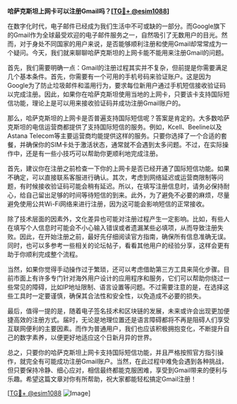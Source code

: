 **哈萨克斯坦上网卡可以注册Gmail吗？[[TG💪+ @esim1088](https://t.me/s/esim1088)]**

在数字化时代，电子邮件已经成为我们生活中不可或缺的一部分。而Google旗下的Gmail作为全球最受欢迎的电子邮件服务之一，自然吸引了无数用户的目光。然而，对于身处不同国家的用户来说，是否能够顺利注册和使用Gmail却常常成为一个疑问。今天，我们就来聊聊哈萨克斯坦的上网卡能不能用来注册Gmail的问题。

首先，我们需要明确一点：Gmail的注册过程其实并不复杂，但前提是你需要满足几个基本条件。首先，你需要有一个可用的手机号码来验证账户。这是因为Google为了防止垃圾邮件和滥用行为，要求每位新用户通过手机短信接收验证码以完成注册。因此，如果你在哈萨克斯坦使用当地的上网卡，只要该卡支持国际短信功能，理论上是可以用来接收验证码并成功注册Gmail账户的。

那么，哈萨克斯坦的上网卡是否普遍支持国际短信呢？答案是肯定的。大多数哈萨克斯坦的电信运营商都提供了支持国际短信的服务。例如，Kcell、Beeline以及Astana Telecom等主要运营商均能提供这样的服务。只要你选择了一个合适的套餐，并确保你的SIM卡处于激活状态，通常就不会遇到太多问题。不过，在实际操作中，还是有一些小技巧可以帮助你更顺利地完成注册。

首先，建议你在注册之前检查一下你的上网卡是否已经开通了国际短信功能。如果不确定，可以直接联系客服进行确认。其次，考虑到网络延迟或运营商限制等问题，有时候接收验证码可能会稍有延迟。所以，在填写注册信息时，请务必保持耐心，给自己留出足够的时间等待短信的到来。此外，为了避免不必要的麻烦，尽量避免使用公共Wi-Fi网络来进行注册，因为这可能会影响短信的正常接收。

除了技术层面的因素外，文化差异也可能对注册过程产生一定影响。比如，有些人在填写个人信息时可能会不小心输入错误或者遗漏某些必填项，从而导致注册失败。因此，在开始注册之前，最好先仔细阅读官方指南，确保所有信息准确无误。同时，也可以多参考一些相关的论坛帖子，看看其他用户的经验分享，这样会更有助于你顺利完成整个流程。

当然，如果你觉得手动操作过于繁琐，还可以考虑借助第三方工具来简化步骤。目前市面上有许多专门针对海外用户设计的应用程序和服务，它们可以帮助你绕过一些常见的障碍，比如IP地址限制、语言设置等问题。不过需要注意的是，在选择这些工具时一定要谨慎，确保其合法性和安全性，以免造成不必要的损失。

最后，值得一提的是，随着电子签名技术和区块链的发展，未来或许会出现更加便捷高效的注册方式。届时，无论是地理位置还是语言障碍都将不再是阻碍人们享受互联网便利的主要因素。而作为普通用户，我们也应该积极拥抱变化，不断提升自己的数字素养，以便更好地适应这个日新月异的世界。

总之，只要你的哈萨克斯坦上网卡支持国际短信功能，并且严格按照官方指引操作，就完全有可能成功注册Gmail账户。当然，在此过程中难免会遇到各种挑战，但只要保持冷静、细心应对，相信最终都能克服困难，享受到Gmail带来的便利与乐趣。希望这篇文章对你有所帮助，祝大家都能轻松搞定Gmail注册！

[[TG💪+ @esim1088](https://t.me/s/esim1088) ![Image](https://i.postimg.cc/4NQfJmqS/Snipaste-2025-05-13-00-14-12.png)]